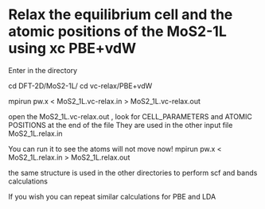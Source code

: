 # Relax the equilibrium cell and the atomic positions of the MoS2-1L using xc PBE+vdW 
Enter in the directory

cd  DFT-2D/MoS2-1L/
cd vc-relax/PBE+vdW

mpirun pw.x < MoS2_1L.vc-relax.in > MoS2_1L.vc-relax.out 

open the MoS2_1L.vc-relax.out , look for CELL_PARAMETERS and ATOMIC POSITIONS at the end of the file
They are used in the other input file MoS2_1L.relax.in 

You can run it to see the atoms will not move now!
mpirun pw.x < MoS2_1L.relax.in > MoS2_1L.relax.out 

the same structure is used in the other directories to perform scf and bands calculations

If you wish you can repeat similar calculations for PBE and LDA 

